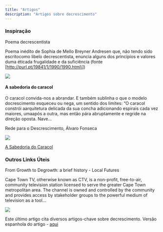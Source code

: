 ```yaml
---
title: "Artigos"
description: "Artigos sobre decrescimento"
---
```


### Inspiração

Poema decrescentista

Poema inédito de Sophia de Mello Breyner Andresen que, não tendo sido escritocomo libelo decrescentista, enuncia alguns dos princípios e valores duma éticada frugalidade e da suficiência (fonte \[http://purl.pt/19841/1/1990/1990.html\])

![](https://cms.decrescimento.pt/content/images/2021/04/Sophia_jovem.png)

[](https://www.decrescimento.pt/posts/poema-decrescentista/)

#### A sabedoria do caracol

O caracol convida-nos a abrandar. E também sublinha o que o modelo docrescimento esqueceu ou nega, um sentido dos limites: “O caracol constrói aarquitetura delicada da sua concha adicionando espirais cada vez maiores, umaapós a outra, mas então pára abruptamente e regride na direção oposta. Nave…

Rede para o Descrescimento, Álvaro Fonseca

![](https://cms.decrescimento.pt/content/images/2021/05/Caracol_site1.jpg)

[A Sabedoria do Caracol](https://www.decrescimento.pt/posts/a-sabedoria-do-caracol/)

### Outros Links Úteis

From Growth to Degrowth: a brief history - Local Futures

<p>Cape Town TV, otherwise known as CTV, is a non-profit, free-to-air, community television station licensed to serve the greater Cape Town metropolitan area. The channel is owned and controlled by the community and provides access by stakeholder groups to the powerful medium of television as a tool…

![](https://www.localfutures.org/wp-content/uploads/degrowth-poster-1.jpg)

Este último artigo cita diversos artigos-chave sobre decrescimento. Versão espanhola do artigo - [aqui](https://systemicalternatives.org/2017/03/15/decrecimiento/)
